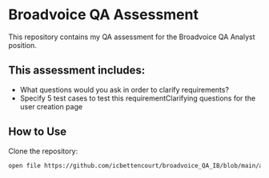 # Broadvoice QA Assessment  

This repository contains my QA assessment for the Broadvoice QA Analyst position.  

## This assessment includes:  
- What questions would you ask in order to clarify requirements?
- Specify 5 test cases to test this requirementClarifying questions for the user creation page

## How to Use  
Clone the repository:  
   ```bash
   open file https://github.com/icbettencourt/broadvoice_QA_IB/blob/main/assessement_IB.md
